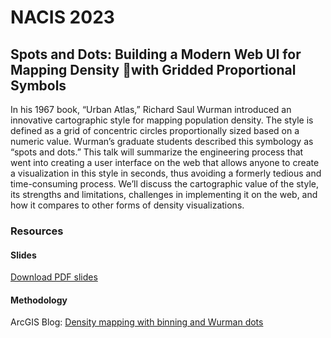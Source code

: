 # NACIS 2023

## Spots and Dots: Building a Modern Web UI for Mapping Density with Gridded Proportional Symbols

In his 1967 book, “Urban Atlas,” Richard Saul Wurman introduced an innovative cartographic style for mapping population density. The style is defined as a grid of concentric circles proportionally sized based on a numeric value. Wurman’s graduate students described this symbology as “spots and dots.” This talk will summarize the engineering process that went into creating a user interface on the web that allows anyone to create a visualization in this style in seconds, thus avoiding a formerly tedious and time-consuming process. We’ll discuss the cartographic value of the style, its strengths and limitations, challenges in implementing it on the web, and how it compares to other forms of density visualizations.

### Resources

#### Slides

[Download PDF slides]()

#### Methodology

ArcGIS Blog: [Density mapping with binning and Wurman dots](https://www.esri.com/arcgis-blog/products/js-api-arcgis/mapping/density-mapping-with-binning-and-wurman-dots/)
